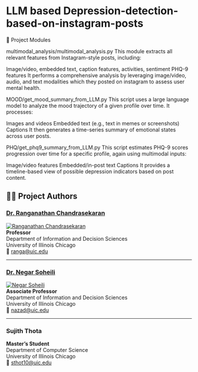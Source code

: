 # LLM based Depression-detection-based-on-instagram-posts

📁 Project Modules

multimodal_analysis/multimodal_analysis.py
This module extracts all relevant features from Instagram-style posts, including:

Image/video, embedded text, caption features, activities, sentiment PHQ-9 features
It performs a comprehensive analysis by leveraging image/video, audio, and text modalities which they posted on instagram to assess user mental health.



MOOD/get_mood_summary_from_LLM.py
This script uses a large language model to analyze the mood trajectory of a given profile over time.
It processes:

Images and videos
Embedded text (e.g., text in memes or screenshots)
Captions
It then generates a time-series summary of emotional states across user posts.


PHQ/get_phq9_summary_from_LLM.py
This script estimates PHQ-9 scores progression over time for a specific profile, again using multimodal inputs:

Image/video features
Embedded/in-post text
Captions
It provides a timeline-based view of possible depression indicators based on post content.


## 👨‍💻 Project Authors

### [Dr. Ranganathan Chandrasekaran](mailto:ranga@uic.edu)  
[![Ranganathan Chandrasekaran](https://business.uic.edu/wp-content/uploads/sites/91/2018/01/Chandrasekaran_Ranganathan_2020-157x180.jpg)](mailto:ranga@uic.edu)  
**Professor**  
Department of Information and Decision Sciences  
University of Illinois Chicago  
📧 ranga@uic.edu  

---

### [Dr. Negar Soheili](mailto:nazad@uic.edu)  
[![Negar Soheili](https://business.uic.edu/wp-content/uploads/sites/91/2018/02/SoheiliNegar_2018.jpg)](mailto:nazad@uic.edu)  
**Associate Professor**  
Department of Information and Decision Sciences  
University of Illinois Chicago  
📧 nazad@uic.edu  

---

### Sujith Thota  
**Master’s Student**  
Department of Computer Science  
University of Illinois Chicago  
📧 sthot10@uic.edu
